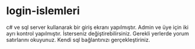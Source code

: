 # login-islemleri
c# ve sql server kullanarak bir giriş ekranı yapılmıştır.
Admin ve üye için iki ayrı kontrol yapılmıştır. İsterseniz değiştirebilirsiniz.
Gerekli yerlerde yorum satırlarını okuyunuz.
Kendi sql bağlantınızı gerçekleştiriniz.

